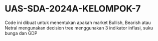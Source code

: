 # UAS-SDA-2024A-KELOMPOK-7
Code ini dibuat untuk menentukan apakah market Bullish, Bearish atau Netral mengunakan decision tree menggunakan 3 indikator inflasi, suku bunga dan GDP
